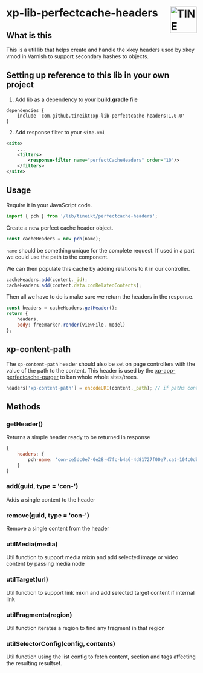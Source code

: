 # <a href="https://www.tine.no/"><img src="https://webfiles.tine.no/Logo/TINE-logo.svg" alt="TINE Logo" width="70" align="right"></a> xp-lib-perfectcache-headers

## What is this
This is a util lib that helps create and handle the xkey headers used by xkey vmod in Varnish to support secondary hashes to objects.

## Setting up reference to this lib in your own project
1. Add lib as a dependency to your **build.gradle** file
```
dependencies {
	include 'com.github.tineikt:xp-lib-perfectcache-headers:1.0.0'
}
```

2. Add response filter to your `site.xml`
```xml
<site>
	...
	<filters>
		<response-filter name="perfectCacheHeaders" order="10"/>
	</filters>
</site>
```

## Usage
Require it in your JavaScript code.

```javascript
import { pch } from '/lib/tineikt/perfectcache-headers';
```

Create a new perfect cache header object.
```javascript
const cacheHeaders = new pch(name);
```
`name` should be something unique for the complete request. If used in a part we could use the path to the component.

We can then populate this cache by adding relations to it in our controller.
```javascript
cacheHeaders.add(content._id);
cacheHeaders.add(content.data.conRelatedContents);
```

Then all we have to do is make sure we return the headers in the response.

```javascript
const headers = cacheHeaders.getHeader();
return {
	headers,
	body: freemarker.render(viewFile, model)
};
```

## xp-content-path ##
The `xp-content-path` header should also be set on page controllers with the value of the path to the content.
This header is used by the [xp-app-perfectcache-purger](https://github.com/tineikt/xp-app-perfectcache-purger) to ban whole whole sites/trees.
```javascript
headers['xp-content-path'] = encodeURI(content._path); // if paths contain åæø or other chars invalid in header values.
```

## Methods

### getHeader()
Returns a simple header ready to be returned in response
```javascript
{
	headers: {
		pch-name: 'con-ce5dc0e7-0e28-47fc-b4a6-4d81727f00e7,cat-104c0db2-aa53-411c-8f6a-9213947d13d9'
	}
}
```

### add(guid, type = 'con-')
Adds a single content to the header

### remove(guid, type = 'con-')
Remove a single content from the header

### utilMedia(media)
Util function to support media mixin and add selected image or video content by passing media node

### utilTarget(url)
Util function to support link mixin and add selected target content if internal link

### utilFragments(region)
Util function iterates a region to find any fragment in that region

### utilSelectorConfig(config, contents)
Util function using the list config to fetch content, section and tags affecting the resulting resultset.
